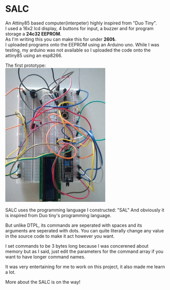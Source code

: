 # SALC
An Attiny85 based computer(interpeter) highly inspired from "Duo Tiny".  
I used a 16x2 lcd display, 4 buttons for input, a buzzer and for program storage a **24c32 EEPROM**.  
As I'm writing this you can make this for under **260₺**.  
I uploaded programs onto the EEPROM using an Arduino uno. While I was testing, my arduino was not available so I uploaded the code onto the attiny85 using an esp8266.  
  
The first prototype:  
<img src="https://github.com/QwertyR0/SALC/blob/main/prototype.jpg" width="315" height="420">  

SALC uses the programming language I constructed: "SAL" 
And obviously it is inspired from Duo tiny's programming language.

But unlike DTPL, its commands are seperated with spaces and its arguments are seperated with dots. You can quite literally change any value in the source code to make it act however you want.  
  
I set commands to be 3 bytes long because I was concerened about memory but as I said, just edit the parameters for the command array if you want to have longer command names.  
  
It was very entertaining for me to work on this project, it also made me learn a lot.  
  
More about the SALC is on the way!
